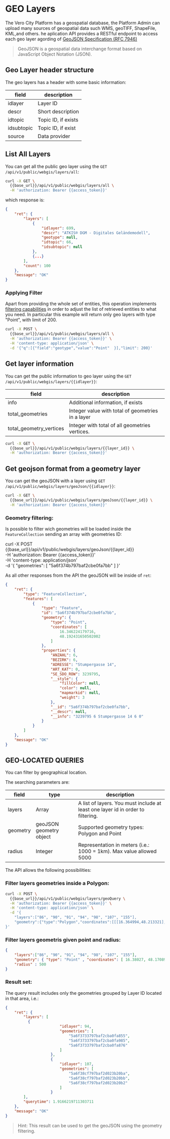 # GEO Layers

The Vero City Platform has a geospatial database, the Platform Admin can upload many sources of geospatial data such WMS, geoTIFF, ShapeFile, KML,and others. 
he aplication API provides a RESTful endpoint to access each geo layer agording of [GeoJSON Specification (RFC 7946)](https://tools.ietf.org/html/rfc7946)
>  GeoJSON is a geospatial data interchange format based on JavaScript
>     Object Notation (JSON).
 
## Geo Layer header structure

The geo layers has a header with some basic information: 

|  field | description   |
|---|---|
| idlayer  | Layer ID   |
|  descr | Short description  |
| idtopic  | Topic ID, if exists  |
| idsubtopic  |  Topic ID, if exist |
| source  | Data provider  |

## List All Layers
  
You can get all the public geo layer using the `GET /api/v1/public/webgis/layers/all`:

```bash
curl -X GET \
  {{base_url}}/api/v1/public/webgis/layers/all \
  -H 'authorization: Bearer {{access_token}}'
```

which response is: 

```json
{
    "ret": {
        "layers": [
            {
                "idlayer": 699,
                "descr": "ATKIS® DGM - Digitales Geländemodell",
                "geotype": null,
                "idtopic": 66,
                "idsubtopic": null
            },
            {...}
        ],
        "count": 100
    },
    "message": "OK"
}
```

### Applying Filter


Apart from providing the whole set of entities, this operation implements [filtering capabilities](https://vero-city-api-docs.readthedocs.io/en/latest/advanced-filtering/index.html) in order to adjust the list of retrieved entities to what you need. 
In particular this example will return only geo layers with type "Point", with limit of 200.


```bash
curl -X POST \
  {{base_url}}/api/v1/public/webgis/layers/all \
  -H 'authorization: Bearer {{access_token}}' \
  -H 'content-type: application/json' \
  -d '{"q":[{"field":"geotype","value":"Point"	}],"limit": 200}'
```


## Get layer information

You can get the public information to geo layer using the `GET /api/v1/public/webgis/layers/{{idlayer}}`:

|  field | description   |
|---|---|
| info  | Additional information, if exists  |
|total_geometries|Integer value with total of geometries in a layer|
|total_geometry_vertices|Integer with total of all geometries vertices.|

```bash
curl -X GET \
  {{base_url}}/api/v1/public/webgis/layers/{{layer_id}} \
  -H 'authorization: Bearer {{access_token}}' 
```


## Get geojson format from a geometry layer
You can get the geoJSON with a layer using  `GET /api/v1/public/webgis/layers/geoJson/{{idlayer}}`:

````bash
curl -X GET \
  {{base_url}}/api/v1/public/webgis/layers/geoJson/{{layer_id}} \
  -H 'authorization: Bearer {{access_token}}' 

````

### Geometry filtering: 

Is possible to filter wich geometries will be loaded inside the `FeatureCollection` sending an array with geometries ID:

curl -X POST \
  {{base_url}}/api/v1/public/webgis/layers/geoJson/{{layer_id}} \
    -H 'authorization: Bearer {{access_token}}' \
  -H 'content-type: application/json' \
  -d '{
	"geometries": [
                    "5a6f374b797baf2cbe0fa7bb"
	]
}'



As all other responses from the API the geoJSON will be inside of `ret`:


```json
{
    "ret": {
        "type": "FeatureCollection",
        "features": [
            {
                "type": "Feature",
                "id": "5a6f374b797baf2cbe0fa7bb",
                "geometry": {
                    "type": "Point",
                    "coordinates": [
                        16.346224179716,
                        48.192431650502002
                    ]
                },
                "properties": {
                    "ANZAHL": 6,
                    "BEZIRK": 6,
                    "ADRESSE": "Stumpergasse 14",
                    "ART_KAT": 0,
                    "SE_SDO_ROW": 3239795,
                    "__style": {
                        "fillColor": null,
                        "color": null,
                        "mapmarkid": null,
                        "weight": 3
                    },
                    "__id": "5a6f374b797baf2cbe0fa7bb",
                    "__descr": null,
                    "__info": "3239795 6 Stumpergasse 14 6 0"
                }
            }
        ]
    },
    "message": "OK"
}
```


## GEO-LOCATED QUERIES

You can filter by geographical location. 

The searching parameters are:

|  field |type| description   |
|---|---|---|
|layers|Array|A list of layers. You must include at least one layer id in order to filtering.|
|geometry|geoJSON geometry object| Supported geometry types: Polygon and Point|
|radius|Integer| Representation in meters (i.e.: 1000 = 1km). Max value allowed 5000|

The API allows the following possibilities:

### Filter layers geometries inside a Polygon:

```sh
curl -X POST \
  {{base_url}}/api/v1/public/webgis/layers/geoQuery \
  -H 'authorization: Bearer {{access_token}}' \
  -H 'content-type: application/json' \
  -d '{
	"layers":["86", "90", "91", "94", "98", "107", "155"],
	"geometry":{"type":"Polygon","coordinates":[[[16.364994,48.213321],[16.385207,48.207716],[16.373019,48.201766],[16.364994,48.213321]]]}
}'
```

### Filter layers geometris given  point and radius:
```json
{
	"layers":["86", "90", "91", "94", "98", "107", "155"],
	"geometry": { "type": "Point" , "coordinates": [ 16.38027, 48.17089 ] },
	"radius" : 500
}
```



### Result set:

The query result includes only the geometries grouped by  Layer ID located in that area, i.e.:



```json
{
    "ret": {
        "layers": [
          {
                        "idlayer": 94,
                        "geometries": [
                            "5a6f3733797baf2cba0fa855",
                            "5a6f3733797baf2cba0fa985",
                            "5a6f3733797baf2cba0fa876"
                        ]
                    },
                    {
                        "idlayer": 107,
                        "geometries": [
                            "5a6f38cf797baf2d023b20ba",
                            "5a6f38cf797baf2d023b20bb",
                            "5a6f38cf797baf2d023b20b2"
                        ]
                    }
        ],
        "querytime": 1.9166219711303711
    },
    "message": "OK"
}
```

> Hint: This result can be used to get the geoJSON using the geometry filtering.